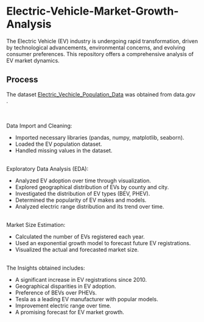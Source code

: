 # Electric-Vehicle-Market-Growth-Analysis
The Electric Vehicle (EV) industry is undergoing rapid transformation, driven by technological advancements, environmental concerns, and evolving consumer preferences. This repository offers a comprehensive analysis of EV market dynamics.

## Process
The dataset [Electric_Vechicle_Population_Data](https://catalog.data.gov/dataset/electric-vehicle-population-data/resource/fa51be35-691f-45d2-9f3e-535877965e69) was obtained from data.gov .

<br><br>Data Import and Cleaning:

* Imported necessary libraries (pandas, numpy, matplotlib, seaborn).
* Loaded the EV population dataset.
* Handled missing values in the dataset.

<br>Exploratory Data Analysis (EDA):
* Analyzed EV adoption over time through visualization.
* Explored geographical distribution of EVs by county and city.
* Investigated the distribution of EV types (BEV, PHEV).
* Determined the popularity of EV makes and models.
* Analyzed electric range distribution and its trend over time.

<br>Market Size Estimation:
* Calculated the number of EVs registered each year.
* Used an exponential growth model to forecast future EV registrations.
* Visualized the actual and forecasted market size.

<br> The Insights obtained includes:
* A significant increase in EV registrations since 2010.
* Geographical disparities in EV adoption.
* Preference of BEVs over PHEVs.
* Tesla as a leading EV manufacturer with popular models.
* Improvement electric range over time.
* A promising forecast for EV market growth.
